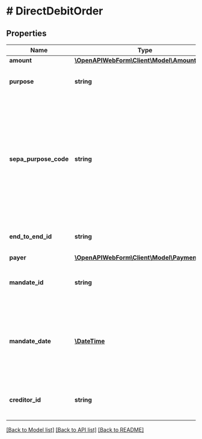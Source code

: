 # # DirectDebitOrder

## Properties

Name | Type | Description | Notes
------------ | ------------- | ------------- | -------------
**amount** | [**\OpenAPIWebForm\Client\Model\Amount**](Amount.md) |  |
**purpose** | **string** | The purpose of the transfer transaction | [optional]
**sepa_purpose_code** | **string** | SEPA purpose code, according to ISO 20022, external codes set.&lt;br/&gt;Note that the SEPA purpose code may be ignored by some banks. | [optional]
**end_to_end_id** | **string** | End-To-End ID for the transfer transaction | [optional]
**payer** | [**\OpenAPIWebForm\Client\Model\PaymentPayer**](PaymentPayer.md) |  |
**mandate_id** | **string** | Mandate ID that this direct debit order is based on. |
**mandate_date** | [**\DateTime**](\DateTime.md) | Date of the mandate that this direct debit order is based on, in the format &#39;YYYY-MM-DD&#39; |
**creditor_id** | **string** | Creditor ID of the source account&#39;s holder |

[[Back to Model list]](../../README.md#models) [[Back to API list]](../../README.md#endpoints) [[Back to README]](../../README.md)
